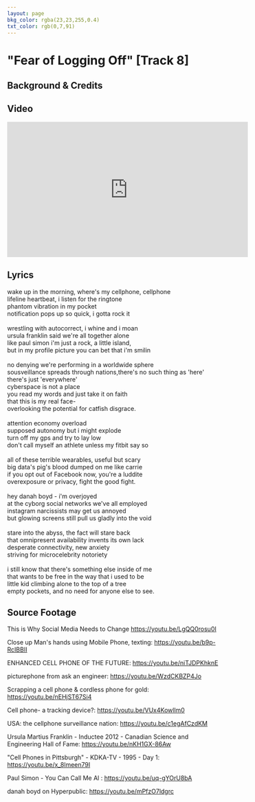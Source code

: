 ```yaml
---
layout: page
bkg_color: rgba(23,23,255,0.4)
txt_color: rgb(0,7,91)
---
```


# "Fear of Logging Off" [Track 8]

## Background & Credits

## Video

<div class="embed-responsive embed-responsive-16by9">
  <iframe width="560" height="315" src="https://www.youtube.com/embed/oXehxFgoAEI" frameborder="0" allowfullscreen></iframe>
</div>

## Lyrics

wake up in the morning, where's my cellphone, cellphone<br>
lifeline heartbeat, i listen for the ringtone<br>
phantom vibration in my pocket<br>
notification pops up so quick, i gotta rock it<br><br>
wrestling with autocorrect, i whine and i moan<br>
ursula franklin said we're all together alone<br>
like paul simon i'm just a rock, a little island,<br>
but in my profile picture you can bet that i'm smilin<br><br>
no denying we're performing in a worldwide sphere<br>
sousveillance spreads through nations,there's no such thing as 'here'<br>
there's just 'everywhere'<br>
cyberspace is not a place<br>
you read my words and just take it on faith<br>
that this is my real face-<br>
overlooking the potential for catfish disgrace.<br><br>
attention economy overload<br>
supposed autonomy but i might explode<br>
turn off my gps and try to lay low<br>
don't call myself an athlete unless my fitbit say so<br><br>
all of these terrible wearables, useful but scary<br>
big data's pig's blood dumped on me like carrie<br>
if you opt out of Facebook now, you're a luddite<br>
overexposure or privacy, fight the good fight.<br><br>
hey danah boyd - i'm overjoyed<br>
at the cyborg social networks we've all employed<br>
instagram narcissists may get us annoyed<br>
but glowing screens still pull us gladly into the void<br><br>
stare into the abyss, the fact will stare back<br>
that omnipresent availability invents its own lack<br>
desperate connectivity, new anxiety<br>
striving for microcelebrity notoriety<br><br>
i still know that there's something else inside of me<br>
that wants to be free in the way that i used to be<br>
little kid climbing alone to the top of a tree<br>
empty pockets, and no need for anyone else to see.

## Source Footage

This is Why Social Media Needs to Change https://youtu.be/LgQQ0rosu0I

Close up Man's hands using Mobile Phone, texting: https://youtu.be/b9p-RcIBBII

ENHANCED CELL PHONE OF THE FUTURE: https://youtu.be/niTJDPKhknE

picturephone from ask an engineer: https://youtu.be/WzdCKBZP4Jo

Scrapping a cell phone & cordless phone for gold: https://youtu.be/nEHjST67Si4

Cell phone- a tracking device?: https://youtu.be/VUx4Kowllm0

USA: the cellphone surveillance nation: https://youtu.be/c1egAfCzdKM

Ursula Martius Franklin - Inductee 2012 - Canadian Science and Engineering Hall of Fame: https://youtu.be/nKH1GX-86Aw

"Cell Phones in Pittsburgh" - KDKA-TV - 1995 - Day 1: https://youtu.be/x_8lmeen79I

Paul Simon - You Can Call Me Al : https://youtu.be/uq-gYOrU8bA

danah boyd on Hyperpublic: https://youtu.be/mPfzO7ldgrc
